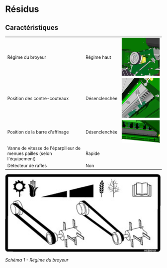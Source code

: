 # Résidus

## Caractéristiques

|                                                                          |               |                                          |
|--------------------------------------------------------------------------|---------------|------------------------------------------|
| Régime du broyeur                                                        | Régime haut   | ![régime du broyeur](images/Image40.jpg) |
| Position des contre-couteaux                                             | Désenclenchée | ![contre-couteau](images/Image38.png)    |
| Position de la barre d'affinage                                          | Désenclenchée | ![barre d'affinage](images/Image41.png)  |
| Vanne de vitesse de l'éparpilleur de menues pailles (selon l'équipement) | Rapide        |                                          |
| Détecteur de rafles                                                      | Non           |                                          |

<img src="images/Image39.jpg" alt="régime du broyeur" width="500" height="250">

*Schéma 1 - Régime du broyeur*